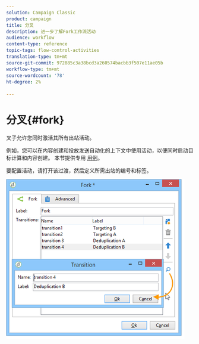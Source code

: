 ```yaml
---
solution: Campaign Classic
product: campaign
title: 分叉
description: 进一步了解Fork工作流活动
audience: workflow
content-type: reference
topic-tags: flow-control-activities
translation-type: tm+mt
source-git-commit: 972885c3a38bcd3a260574bacbb3f507e11ae05b
workflow-type: tm+mt
source-wordcount: '78'
ht-degree: 2%

---
```



# 分叉{#fork}

叉子允许您同时激活其所有出站活动。

例如，您可以在内容创建和投放发送自动化的上下文中使用活动，以便同时启动目标计算和内容创建。 本节提供专用 [用例](../../delivery/using/automating-via-workflows.md#creating-the-delivery-and-its-content)。

要配置活动，请打开该过渡，然后定义所需出站的编号和标签。

![](assets/s_user_segmentation_fork.png)
